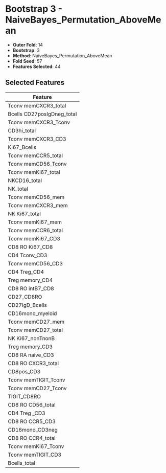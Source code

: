 # Bootstrap 3 - NaiveBayes_Permutation_AboveMean

- **Outer Fold**: 14
- **Bootstrap**: 3
- **Method**: NaiveBayes_Permutation_AboveMean
- **Fold Seed**: 57
- **Features Selected**: 44

## Selected Features

| Feature |
|---------|
| Tconv memCXCR3_total |
| Bcells CD27posIgDneg_total |
| Tconv memCXCR3_Tconv |
| CD3hi_total |
| Tconv memCXCR3_CD3 |
| Ki67_Bcells |
| Tconv memCCR5_total |
| Tconv memCD56_Tconv |
| Tconv memKi67_total |
| NKCD16_total |
| NK_total |
| Tconv memCD56_mem |
| Tconv memCXCR3_mem |
| NK Ki67_total |
| Tconv memKi67_mem |
| Tconv memCCR6_total |
| Tconv memKi67_CD3 |
| CD8 RO Ki67_CD8 |
| CD4 Tconv_CD3 |
| Tconv memCD56_CD3 |
| CD4 Treg_CD4 |
| Treg memory_CD4 |
| CD8 RO intB7_CD8 |
| CD27_CD8RO |
| CD27IgD_Bcells |
| CD16mono_myeloid |
| Tconv memCD27_mem |
| Tconv memCD27_total |
| NK Ki67_nonTnonB |
| Treg memory_CD3 |
| CD8 RA naive_CD3 |
| CD8 RO CXCR3_total |
| CD8pos_CD3 |
| Tconv memTIGIT_Tconv |
| Tconv memCD27_Tconv |
| TIGIT_CD8RO |
| CD8 RO CD56_total |
| CD4 Treg _CD3 |
| CD8 RO CCR5_CD3 |
| CD16mono_CD3neg |
| CD8 RO CCR4_total |
| Tconv memKi67_Tconv |
| Tconv memTIGIT_CD3 |
| Bcells_total |
